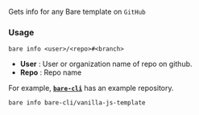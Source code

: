Gets info for any Bare template on `GitHub`

### Usage

```shell
bare info <user>/<repo>#<branch>
```
- **User** : User or organization name of repo on github.
- **Repo** : Repo name

For example, [**`bare-cli`**](https://github.com/bare-cli) has an example repository. 
```
bare info bare-cli/vanilla-js-template
```
